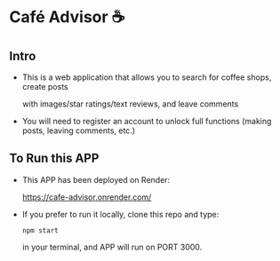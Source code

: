 # Café Advisor ☕️

## Intro

* This is a web application that allows you to search for coffee shops, create posts

  with images/star ratings/text reviews, and leave comments

* You will need to register an account to unlock full functions (making posts, leaving comments, etc.)

## To Run this APP

* This APP has been deployed on Render:

  https://cafe-advisor.onrender.com/

* If you prefer to run it locally, clone this repo and type:

  ```
  npm start
  ```

  in your terminal, and APP will run on PORT 3000.

